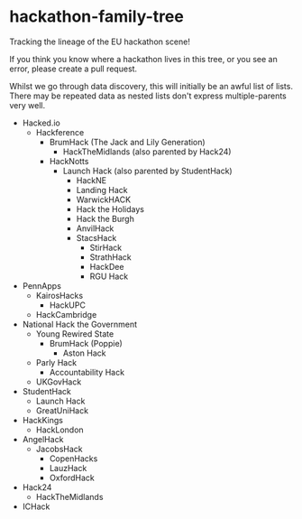 # hackathon-family-tree
Tracking the lineage of the EU hackathon scene! 

If you think you know where a hackathon lives in this tree, or you see an error, please create a pull request. 

Whilst we go through data discovery, this will initially be an awful list of lists. There may be repeated data as nested lists don't express multiple-parents very well. 

- Hacked.io
  - Hackference
    - BrumHack (The Jack and Lily Generation)
      - HackTheMidlands (also parented by Hack24)
    - HackNotts
      - Launch Hack (also parented by StudentHack)
        - HackNE
        - Landing Hack
        - WarwickHACK
        - Hack the Holidays
        - Hack the Burgh
        - AnvilHack
        - StacsHack
          - StirHack
          - StrathHack
          - HackDee
          - RGU Hack
- PennApps
  - KairosHacks
    - HackUPC
  - HackCambridge
- National Hack the Government
  - Young Rewired State
    - BrumHack (Poppie)
      - Aston Hack 
  - Parly Hack
      - Accountability Hack
  - UKGovHack
- StudentHack
  - Launch Hack
  - GreatUniHack
- HackKings
  - HackLondon
- AngelHack
  - JacobsHack
    - CopenHacks
    - LauzHack
    - OxfordHack
- Hack24
  - HackTheMidlands
- ICHack

